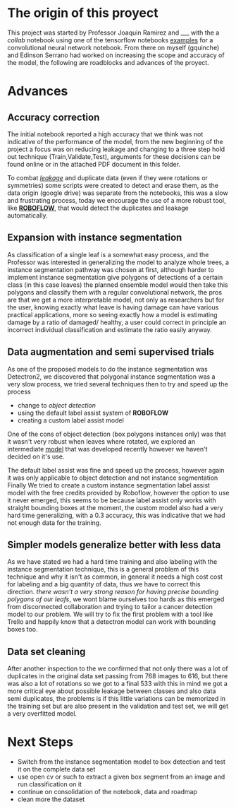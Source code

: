 # The origin of this proyect
This project was started by Professor Joaquin Ramirez and ___ with the a *collab* notebook using one of the tensorflow notebooks [examples](https://colab.research.google.com/github/tensorflow/docs/blob/master/site/en/tutorials/images/classification.ipynb) for a convolutional neural network notebook.
From there on myself (gquinche) and Edinson Serrano had worked on increasing the scope and accuracy of the model, the following are roadblocks and advances of the proyect.

# Advances

## Accuracy correction
The initial notebook reported a high accuracy that we think was not indicative of the performance of the model, from the new beginning of the project a focus was on reducing leakage and changing to a three step hold out technique (Train,Validate,Test), arguments for these decisions can be found online or in the attached PDF document in this folder.

To combat [_leakage_](https://www.wikiwand.com/en/Leakage_(machine_learning)) and duplicate data (even if they were rotations or symmetries) some scripts were created to detect and erase them, as the data origin (google drive) was separate from the notebooks, this was a slow and frustrating process, today we encourage the use of a more robust tool, like [**ROBOFLOW**](https://roboflow.com/), that would detect the duplicates and leakage automatically.

##  Expansion with instance segmentation 
As classification of a single leaf is a somewhat easy process, and the Professor was interested in generalizing the model to analyze whole trees, a instance segmentation pathway was chosen at first, although harder to implement instance segmentation give polygons of detections of a certain class (in this case leaves) the planned ensemble model would then take this polygons and  classify them with a regular convolutional network, the pros are that we get a more interpretable model, not only as researchers but for the user, knowing exactly what leave is having damage can have various practical applications, more so seeing exactly how a model is estimating damage by a ratio of damaged/ healthy, a user could correct in principle an incorrect individual classification and estimate the ratio easily anyway.
## Data augmentation and semi supervised trials
As one of the proposed models to do the instance segmentation was Detectron2, we discovered that polygonal instance segmentation was a very slow process, we tried several techniques then to try and speed up the process

* change to *object detection*
* using the default label assist system of **ROBOFLOW**
* creating a custom label assist model
  
One of the cons of object detection (box polygons instances only) was that it wasn't very robust when leaves where rotated, we explored an intermediate [model](https://blog.roboflow.com/yolov5-for-oriented-object-detection/) that was developed recently however we haven't decided on it's use. 

The default label assist was fine and speed up the process, however again it was only applicable to object detection and not instance segmentation 
Finally We tried to create a custom instance segmentation label assist model with the free credits provided by Roboflow, however the option to use it never emerged, this seems to be because label assist only works with straight bounding boxes at the moment, the custom model also had a very hard time generalizing, with a 0.3 accuracy, this was indicative that we had not enough data for the training.
## Simpler models generalize better with less data
As we have stated we had a hard time training and also labeling with the instance segmentation technique, this is a general problem of this technique and why it isn't as common, in general it needs a high cost cost for labeling and a big quantity of data, thus we have to correct this direction. *there wasn't a very strong reason for having precise bounding polygons of our leafs*, we wont blame ourselves too hards as this emerged from disconnected collaboration and trying to tailor a cancer detection model to our problem. We will try to fix the first problem with a tool like Trello and happily know that a detectron model can work with bounding boxes too.

## Data set cleaning 

After another inspection to the we confirmed that not only there was a lot of duplicates in the original data set passing from 768 images to 616, but there was also a lot of rotations so we got to a final 533 with this in mind we got a more critical eye about possible leakage between classes and also data semi duplicates, the problems is if this little variations can be memorized in the training set but are also present in the validation and test set, we will get a very overfitted model.

# Next Steps

* Switch from the instance segmentation model to box detection and test it on the complete data set
* use open cv or such to extract a given box segment from an image and run classification on it
* continue on consolidation of the notebook, data and roadmap
* clean more the dataset